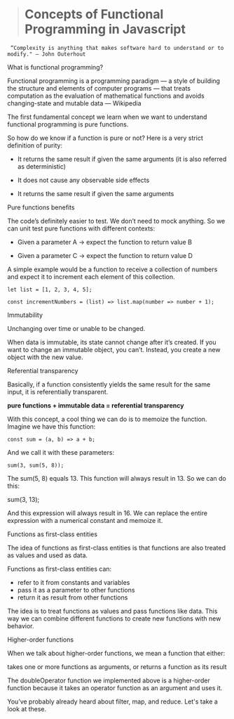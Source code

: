 > # Concepts of Functional Programming in Javascript

     “Complexity is anything that makes software hard to understand or to modify." — John Outerhout

What is functional programming?

Functional programming is a programming paradigm — a style of building the structure and elements of computer programs — that treats computation as the evaluation of mathematical functions and avoids changing-state and mutable data — Wikipedia

The first fundamental concept we learn when we want to understand functional programming is pure functions.

So how do we know if a function is pure or not? Here is a very strict definition of purity:

- It returns the same result if given the same arguments (it is also referred as deterministic)

- It does not cause any observable side effects

- It returns the same result if given the same arguments

Pure functions benefits

The code’s definitely easier to test. We don’t need to mock anything. So we can unit test pure functions with different contexts:

- Given a parameter A → expect the function to return value B

- Given a parameter C → expect the function to return value D

A simple example would be a function to receive a collection of numbers and expect it to increment each element of this collection.

`let list = [1, 2, 3, 4, 5];`

`const incrementNumbers = (list) => list.map(number => number + 1);`

Immutability

Unchanging over time or unable to be changed.

When data is immutable, its state cannot change after it’s created. If you want to change an immutable object, you can’t. Instead, you create a new object with the new value.

Referential transparency

Basically, if a function consistently yields the same result for the same input, it is referentially transparent.

**pure functions + immutable data = referential transparency**

With this concept, a cool thing we can do is to memoize the function. Imagine we have this function:

`const sum = (a, b) => a + b;`

And we call it with these parameters:


`sum(3, sum(5, 8));`

The sum(5, 8) equals 13. This function will always result in 13. So we can do this:

sum(3, 13);

And this expression will always result in 16. We can replace the entire expression with a numerical constant and memoize it.

Functions as first-class entities

The idea of functions as first-class entities is that functions are also treated as values and used as data.

Functions as first-class entities can:

- refer to it from constants and variables
- pass it as a parameter to other functions
- return it as result from other functions

The idea is to treat functions as values and pass functions like data. This way we can combine different functions to create new functions with new behavior.

Higher-order functions

When we talk about higher-order functions, we mean a function that either:

takes one or more functions as arguments, or
returns a function as its result

The doubleOperator function we implemented above is a higher-order function because it takes an operator function as an argument and uses it.

You’ve probably already heard about filter, map, and reduce. Let's take a look at these.



